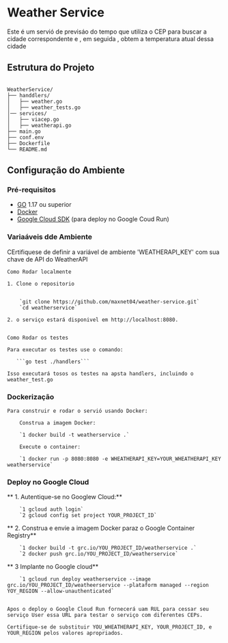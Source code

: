 # Weather Service

Este é um servió de previsáo do tempo que utiliza o CEP para buscar a cidade correspondente e , em seguida , obtem a temperatura atual dessa cidade

## Estrutura do Projeto
```

WeatherService/
├── handdlers/
│   ├── weather.go
│   ├── weather_tests.go
│── services/
│   ├── viacep.go
│   ├── weatherapi.go
├── main.go
├── conf.env
├── Dockerfile
└── README.md
```

## Configuração do Ambiente

### Pré-requisitos

- [GO](https://golang.org/doc/insttall) 1.17 ou superior
- [Docker](https://docs.docker.com/get-docker/)
- [Google Cloud SDK](https://cloud.google.com/sdk/docs/install) (para deploy no Google Coud Run)


### Variaáveis dde Ambiente

CErtifiquese de definir a variável de ambiente 'WEATHERAPI_KEY' com sua chave de API do WeatherAPI

    Como Rodar localmente

    1. Clone o repositorio 

    
        `git clone https://github.com/maxnet04/weather-service.git`
        `cd weatherservice`

    2. o serviço estará disponivel em http://localhost:8080.


    Como Rodar os testes

    Para executar os testes use o comando:

       ```go test ./handlers```

    Isso executará tosos os testes na apsta handlers, incluindo o weather_test.go


### Dockerização

    Para construir e rodar o servió usando Docker:

        Construa a imagem Docker:

        `1 docker build -t weatherservice .`

        Execute o container:

        `1 docker run -p 8080:8080 -e WHEATHERAPI_KEY=YOUR_WHEATHERAPI_KEY weatherservice`

    
### Deploy no Google Cloud

  **  1. Autentique-se no Googlew Cloud:**

        `1 gcloud auth login`
        `2 gcloud config set project YOUR_PROJECT_ID`

**    2. Construa e envie a imagem Docker paraz o Google Container Registry**

        `1 docker build -t grc.io/YOU_PROJECT_ID/weatherservice .`
        `2 docker push grc.io/YOU_PROJECT_ID/weatherservice`

   ** 3 Implante no Google cloud**

        `1 gcloud run deploy weatherservice --image grc.io/YOU_PROJECT_ID/weatheerservice --plataform managed --region  YOY_REGION --allow-unauthenticated`


    Apos o deploy o Google Cloud Run fornecerá uam RUL para cessar seu serviço User essa URL para testar o serviço com diferentes CEPs.

    Certifique-se de substituir YOU_WHEATHERAPI_KEY, YOUR_PROJECT_ID, e YOUR_REGION pelos valores apropriados.